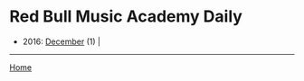 # Red Bull Music Academy Daily

  * 2016: 
      [December](./red-bull-music-academy-daily-2016-12.md) (1) | 

----

[Home](../)
